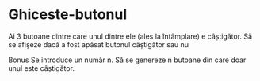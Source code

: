 # Ghiceste-butonul
Ai 3 butoane dintre care unul dintre ele (ales la întâmplare) e câștigător. Să se afișeze dacă a fost apăsat butonul câștigător sau nu

Bonus Se introduce un număr n. Să se genereze n butoane din care doar unul este câștigător.
